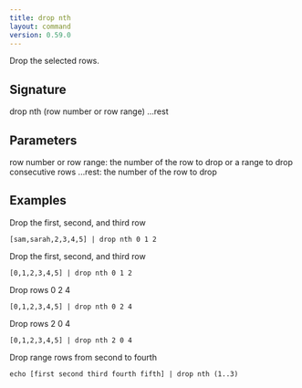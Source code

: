 ```yaml
---
title: drop nth
layout: command
version: 0.59.0
---
```


Drop the selected rows.

## Signature

drop nth (row number or row range) ...rest

## Parameters

  row number or row range: the number of the row to drop or a range to drop consecutive rows
  ...rest: the number of the row to drop

## Examples

Drop the first, second, and third row
```shell
[sam,sarah,2,3,4,5] | drop nth 0 1 2
```

Drop the first, second, and third row
```shell
[0,1,2,3,4,5] | drop nth 0 1 2
```

Drop rows 0 2 4
```shell
[0,1,2,3,4,5] | drop nth 0 2 4
```

Drop rows 2 0 4
```shell
[0,1,2,3,4,5] | drop nth 2 0 4
```

Drop range rows from second to fourth
```shell
echo [first second third fourth fifth] | drop nth (1..3)
```

